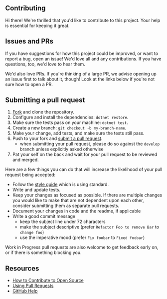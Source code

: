 ﻿## Contributing

[fork]: /fork
[pr]: /compare
[style]: https://docs.microsoft.com/en-us/dotnet/csharp/programming-guide/inside-a-program/coding-conventions

Hi there! We're thrilled that you'd like to contribute to this project. Your help is essential for keeping it great.

## Issues and PRs

If you have suggestions for how this project could be improved, or want to report a bug, open an issue! We'd love all and any contributions. If you have questions, too, we'd love to hear them.

We'd also love PRs. If you're thinking of a large PR, we advise opening up an issue first to talk about it, though! Look at the links below if you're not sure how to open a PR.

## Submitting a pull request

1. [Fork][fork] and clone the repository.
1. Configure and install the dependencies: `dotnet restore`.
1. Make sure the tests pass on your machine: `dotnet test`.
1. Create a new branch: `git checkout -b my-branch-name`.
1. Make your change, add tests, and make sure the tests still pass.
1. Push to your fork and [submit a pull request][pr].
   - when submitting your pull request, please do so against the `develop` branch unless explicitly asked otherwise
1. Pat your self on the back and wait for your pull request to be reviewed and merged.

Here are a few things you can do that will increase the likelihood of your pull request being accepted:

 - Follow the [style guide][style] which is using standard.
 - Write and update tests.
 - Keep your changes as focused as possible. If there are multiple changes you would like to make that are not dependent upon each other, consider submitting them as separate pull requests.
 - Document your changes in code and the readme, if applicable
 - Write a good commit message
   - keep the subject line under 72 characters
   - make the subject descriptive (prefer `Refactor Foo to remove Bar` to `change foo`)
   - use the imperative mood (prefer `Fix foobar` to `Fixed foobar`)

Work in Progress pull requests are also welcome to get feedback early on, or if there is something blocking you.

## Resources

- [How to Contribute to Open Source](https://opensource.guide/how-to-contribute/)
- [Using Pull Requests](https://help.github.com/articles/about-pull-requests/)
- [GitHub Help](https://help.github.com)
